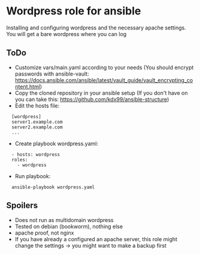 # Wordpress role for ansible

Installing and configuring wordpress and the necessary apache settings.
You will get a bare wordpress where you can log

## ToDo
* Customize vars/main.yaml according to your needs
  (You should encrypt passwords with ansible-vault:
   https://docs.ansible.com/ansible/latest/vault_guide/vault_encrypting_content.html)
* Copy the cloned repository in your ansible setup
  (If you don't have on you can take this:
   https://github.com/kdx99/ansible-structure)
* Edit the hosts file:
```
  [wordpress]
  server1.example.com
  server2.example.com
  ...
```
* Create playbook wordpress.yaml:
```
  - hosts: wordpress
  roles:
    - wordpress
```
* Run playbook:
```
  ansible-playbook wordpress.yaml
```

## Spoilers
* Does not run as multidomain wordpress
* Tested on debian (bookworm), nothing else
* apache proof, not nginx
* If you have already a configured an apache server, this role might change the settings
  -> you might want to make a backup first

